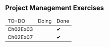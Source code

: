 

<h2>Project Management Exercises</h2>
<table>
	<thead>
		<tr>
			<td>
				<span>TO-DO</span>
			</td>
			<td>
				<span>Doing</span>
			</td>
			<td>
				<span>Done</span>
			</td>
		</tr>
	</thead>
	<tbody>
		<tr>
			<td>
				<span>Ch02Ex03</span>
			</td>
			<td>
				<span></span>
			</td>
			<td>
				<span>&#10004;</span>
			</td>
		</tr>
		<tr>
			<td>
				Ch02Ex07
			</td>
			<td>
				<span></span>
			</td>
			<td>
				<span>&#10004;</span>
			</td>
		</tr>
	</tbody>
</table>
